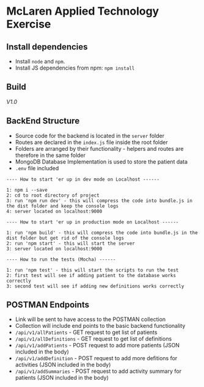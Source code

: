 McLaren Applied Technology Exercise
====================

## Install dependencies

- Install `node` and `npm`.
- Install JS dependencies from npm: `npm install`

## Build

*V1.0*

## BackEnd Structure

- Source code for the backend is located in the `server` folder
- Routes are declared in the `index.js` file inside the root folder
- Folders are arranged by their functionality - helpers and routes are therefore in the same folder
- MongoDB Database Implementation is used to store the patient data
- `.env` file included

```
---- How to start 'er up in dev mode on Localhost ------

1: npm i --save
2: cd to root directory of project
3: run 'npm run dev' - this will compress the code into bundle.js in the dist folder and keep the console logs
4: server located on localhost:9000

```

```
---- How to start 'er up in production mode on Localhost ------

1: run 'npm build' - this will compress the code into bundle.js in the dist folder but get rid of the console logs
2: run 'npm start' - this will start the server
3: server located on localhost:9000

```

```
---- How to run the tests (Mocha) ------

1: run 'npm test' - this will start the scripts to run the test
2: first test will see if adding patient to the database works correctly
3: second test will see if adding new definitions works correctly

```

## POSTMAN Endpoints

- Link will be sent to have access to the POSTMAN collection
- Collection will include end points to the basic backend functionality
- `/api/v1/allPatients` - GET request to get list of patients
- `/api/v1/allDefinitions` - GET request to get list of definitions
- `/api/v1/addPatients` - POST request to add more patients (JSON included in the body)
- `/api/v1/addDefinition` - POST request to add more defitions for activities (JSON included in the body)
- `/api/v1/addSummaries` - POST request to add activity summary for patients (JSON included in the body)